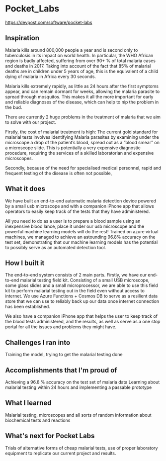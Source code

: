 # Pocket_Labs
https://devpost.com/software/pocket-labs
## Inspiration

Malaria kills around 800,000 people a year and is second only to tuberculosis in its impact on world health.  In particular, the WHO African region is badly affected, suffering from over 90+ % of total malaria cases and deaths in 2017. Taking into account of the fact that 85% of malarial deaths are in children under 5 years of age, this is the equivalent of a child dying of malaria in Africa every 30 seconds.

Malaria kills extremely rapidly, as little as 24 hours after the first symptoms appear, and can remain dormant for weeks, allowing the malaria parasite to spread through mosquitos. This makes it all the more important for early and reliable diagnoses of the disease, which can help to nip the problem in the bud.

There are currently 2 huge problems in the treatment of malaria that we aim to solve with our project. 

Firstly, the cost of malarial treatment is high: The current gold standard for malarial tests involves identifying Malaria parasites by examining under the microscope a drop of the patient’s blood, spread out as a “blood smear” on a microscope slide. This is potentially a very expensive diagnostic procedure, requiring the services of a skilled laboratorian and expensive microscopes. 

Secondly, because of the need for specialised medical personnel, rapid and frequent testing of the disease is often not possible, 

## What it does

We have built an end-to-end automatic malaria detection device powered by a small usb microscope and with a companion iPhone app that allows operators to easily keep track of the tests that they have administered. 

All you need to do as a user is to prepare a blood sample using an inexpensive blood lance, place it under our usb microscope and the powerful machine learning models will do the rest!  Trained on azure virtual machines, we managed to achieve an astounding 96.8% accuracy on the test set, demonstrating that our machine learning models has the potential to possibly serve as an automated detection tool.

## How I built it

The end-to-end system consists of 2 main parts. Firstly, we have our end-to-end malarial testing field kit. Consisting of a small USB microscope, some glass slides and a small microprocessor, we are able to use this field kit to perform malarial testing out in the field even without access to internet. We use Azure Functions + Cosmos DB to serve as a resilient data store that we can use to reliably back up our data once internet connection has been established.

We also have a companion iPhone app that helps the user to keep track of the blood tests administered, and the results, as well as serve as a one stop portal for all the issues and problems they might have. 

## Challenges I ran into

Training the model, trying to get the malarial testing done 

## Accomplishments that I'm proud of

Achieving a 96.8 % accuracy on the test set of malaria data
Learning about malarial testing within 24 hours and implementing a passable prototype

## What I learned

Malarial testing, microscopes and all sorts of random information about biochemical tests and reactions

## What's next for Pocket Labs

Trials of alternative forms of cheap malarial tests, use of proper laboratory equipment to replicate our current project and results. 
